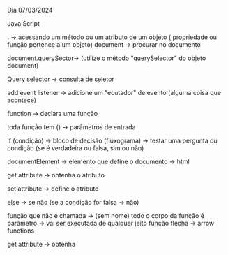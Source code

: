 Dia 07/03/2024

Java Script

. -> acessando um método ou um atributo de um objeto ( propriedade ou função pertence a um objeto)
document -> procurar no documento

document.querySector-> (utilize o método "querySelector" do objeto document)

Query selector -> consulta de seletor

add event listener -> adicione um "ecutador" de evento (alguma coisa que acontece)

function -> declara uma função

toda função tem () -> parâmetros de entrada 

if (condição) -> bloco de decisão (fluxograma) -> testar uma pergunta ou condição (se é verdadeira ou falsa, sim ou não)

documentElement -> elemento que define o documento -> html

get attribute -> obtenha o atributo

set attribute -> define o atributo

else -> se não (se a condição for falsa -> não)

função que não é chamada -> (sem nome)
todo o corpo da função é parâmetro -> vai ser executada de qualquer jeito
função flecha -> arrow functions

get attribute -> obtenha
